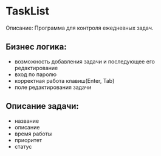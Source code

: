 # TaskList
Описание: Программа для контроля ежедневных задач.

## Бизнес логика:
- возможность добавления задачи и последующее его редактирование
- вход по паролю
- корректная работа клавиш(Enter, Tab)
- поле редактирования задачи

## Описание задачи:
- название
- описание
- время работы
- приоритет
- статус
